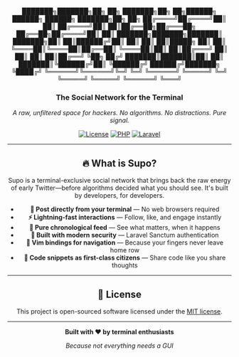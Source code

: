 <div align="center">

 ███████╗███████╗██╗  ██╗    ███████╗██╗   ██╗██████╗  ██████╗     ██████╗ ███████╗██╗   ██╗
 ██╔════╝██╔════╝██║  ██║    ██╔════╝██║   ██║██╔══██╗██╔═══██╗    ██╔══██╗██╔════╝██║   ██║
 ███████╗███████╗███████║    ███████╗██║   ██║██████╔╝██║   ██║    ██║  ██║█████╗  ██║   ██║
 ╚════██║╚════██║██╔══██║    ╚════██║██║   ██║██╔═══╝ ██║   ██║    ██║  ██║██╔══╝  ╚██╗ ██╔╝
 ███████║███████║██║  ██║    ███████║╚██████╔╝██║     ╚██████╔╝    ██████╔╝███████╗ ╚████╔╝
 ╚══════╝╚══════╝╚═╝  ╚═╝    ╚══════╝ ╚═════╝ ╚═╝      ╚═════╝     ╚═════╝ ╚══════╝  ╚═══╝

### **The Social Network for the Terminal**

*A raw, unfiltered space for hackers. No algorithms. No distractions. Pure signal.*

[![License](https://img.shields.io/badge/license-MIT-blue.svg)](LICENSE)
[![PHP](https://img.shields.io/badge/php-8.4%2B-777BB4.svg?logo=php)](https://php.net)
[![Laravel](https://img.shields.io/badge/laravel-12-FF2D20.svg?logo=laravel)](https://laravel.com)

---

## 🔥 What is Supo?

Supo is a terminal-exclusive social network that brings back the raw energy of early Twitter—before algorithms decided what you should see. It's built by developers, for developers.

- **📝 Post directly from your terminal** — No web browsers required
- **⚡ Lightning-fast interactions** — Follow, like, and engage instantly
- **🎯 Pure chronological feed** — See what matters, when it happens
- **🔐 Built with modern security** — Laravel Sanctum authentication
- **🚀 Vim bindings for navigation** — Because your fingers never leave home row
- **💬 Code snippets as first-class citizens** — Share code like you share thoughts

---

## 📄 License

This project is open-sourced software licensed under the [MIT license](LICENSE).

---

<div align="center">

**Built with ❤️ by terminal enthusiasts**

*Because not everything needs a GUI*

</div>
